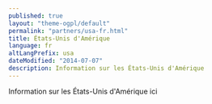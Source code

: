 ```yaml
---
published: true
layout: "theme-ogpl/default"
permalink: "partners/usa-fr.html"
title: États-Unis d'Amérique
language: fr
altLangPrefix: usa
dateModified: "2014-07-07"
description: Information sur les États-Unis d'Amérique
---
```


Information sur les États-Unis d'Amérique ici
